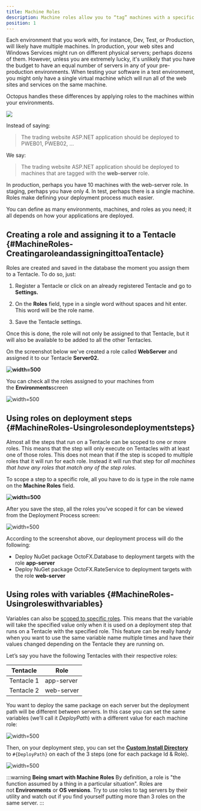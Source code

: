 ```yaml
---
title: Machine Roles
description: Machine roles allow you to “tag” machines with a specific keyword which can be used in your deployments.
position: 1
---
```


Each environment that you work with, for instance, Dev, Test, or Production, will likely have multiple machines. In production, your web sites and Windows Services might run on different physical servers; perhaps dozens of them. However, unless you are extremely lucky, it's unlikely that you have the budget to have an equal number of servers in any of your pre-production environments. When testing your software in a test environment, you might only have a single virtual machine which will run all of the web sites and services on the same machine.

Octopus handles these differences by applying roles to the machines within your environments.

![](sample-environments.png)

Instead of saying:

> The trading website ASP.NET application should be deployed to PWEB01, PWEB02, ...

We say:

> The trading website ASP.NET application should be deployed to machines that are tagged with the **web-server** role.

In production, perhaps you have 10 machines with the web-server role. In staging, perhaps you have only 4. In test, perhaps there is a single machine. Roles make defining your deployment process much easier.

You can define as many environments, machines, and roles as you need; it all depends on how your applications are deployed.

## Creating a role and assigning it to a Tentacle {#MachineRoles-CreatingaroleandassigningittoaTentacle}

Roles are created and saved in the database the moment you assign them to a Tentacle. To do so, just:

1) Register a Tentacle or click on an already registered Tentacle and go to **Settings.**

2) On the **Roles** field, type in a single word without spaces and hit enter. This word will be the role name.

3) Save the Tentacle settings.

Once this is done, the role will not only be assigned to that Tentacle, but it will also be available to be added to all the other Tentacles.

On the screenshot below we've created a role called **WebServer** and assigned it to our Tentacle **Server02.**

**![](/docs/images/3048101/3277812.png "width=500")**

You can check all the roles assigned to your machines from the **Environments**screen

![](/docs/images/3048101/3277811.png "width=500")

## Using roles on deployment steps {#MachineRoles-Usingrolesondeploymentsteps}

Almost all the steps that run on a Tentacle can be scoped to one or more roles. This means that the step will only execute on Tentacles with at least one of those roles. This does not mean that if the step is scoped to multiple roles that it will run for each role. Instead it will run that step for _all machines that have any roles that match any of the step roles._

To scope a step to a specific role, all you have to do is type in the role name on the **Machine Roles** field.

**![](/docs/images/3048101/3277810.png "width=500")**

After you save the step, all the roles you’ve scoped it for can be viewed from the Deployment Process screen:

![](/docs/images/3048101/3277809.png "width=500")

According to the screenshot above, our deployment process will do the following:

- Deploy NuGet package OctoFX.Database to deployment targets with the role **app-server**
- Deploy NuGet package OctoFX.RateService to deployment targets with the role **web-server**

## Using roles with variables {#MachineRoles-Usingroleswithvariables}

Variables can also be [scoped to specific roles](/docs/deploying-applications/variables/index.md). This means that the variable will take the specified value only when it is used on a deployment step that runs on a Tentacle with the specified role. This feature can be really handy when you want to use the same variable name multiple times and have their values changed depending on the Tentacle they are running on.

Let’s say you have the following Tentacles with their respective roles:

| Tentacle   | Role       |
| ---------- | ---------- |
| Tentacle 1 | app-server |
| Tentacle 2 | web-server |

You want to deploy the same package on each server but the deployment path will be different between servers. In this case you can set the same variables (we’ll call it *DeployPath*) with a different value for each machine role:

![](/docs/images/3048101/3277808.png "width=500")

Then, on your deployment step, you can set the **[Custom Install Directory](/docs/deploying-applications/custom-installation-directory.md)** to `#{DeployPath}` on each of the 3 steps (one for each package Id & Role).

![](/docs/images/3048101/3277807.png "width=500")

:::warning
**Being smart with Machine Roles**
By definition, a role is "the function assumed by a thing in a particular situation". Roles are not **Environments** or **OS versions**. Try to use roles to tag servers by their utility and watch out if you find yourself putting more than 3 roles on the same server.
:::
